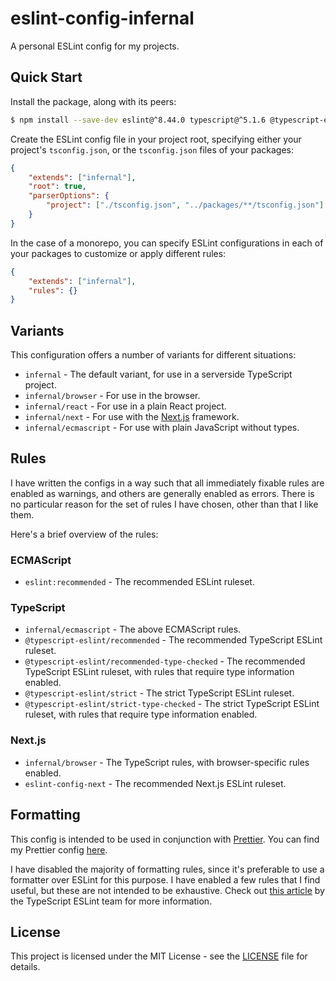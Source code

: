 # eslint-config-infernal

A personal ESLint config for my projects.

## Quick Start

Install the package, along with its peers:

```sh
$ npm install --save-dev eslint@^8.44.0 typescript@^5.1.6 @typescript-eslint/parser@^6.0.0 @typescript-eslint/parser@^6.0.0 eslint-config-infernal
```

Create the ESLint config file in your project root, specifying either your project's
`tsconfig.json`, or the `tsconfig.json` files of your packages:

```json
{
	"extends": ["infernal"],
	"root": true,
	"parserOptions": {
		"project": ["./tsconfig.json", "../packages/**/tsconfig.json"]
	}
}
```

In the case of a monorepo, you can specify ESLint configurations in each of your packages to
customize or apply different rules:

```json
{
	"extends": ["infernal"],
	"rules": {}
}
```

## Variants

This configuration offers a number of variants for different situations:

- `infernal` - The default variant, for use in a serverside TypeScript project.
- `infernal/browser` - For use in the browser.
- `infernal/react` - For use in a plain React project.
- `infernal/next` - For use with the [Next.js](https://nextjs.org/) framework.
- `infernal/ecmascript` - For use with plain JavaScript without types.

## Rules

I have written the configs in a way such that all immediately fixable rules are enabled as warnings,
and others are generally enabled as errors. There is no particular reason for the set of rules I
have chosen, other than that I like them.

Here's a brief overview of the rules:

### ECMAScript

- `eslint:recommended` - The recommended ESLint ruleset.

### TypeScript

- `infernal/ecmascript` - The above ECMAScript rules.
- `@typescript-eslint/recommended` - The recommended TypeScript ESLint ruleset.
- `@typescript-eslint/recommended-type-checked` - The recommended TypeScript ESLint ruleset, with
  rules that require type information enabled.
- `@typescript-eslint/strict` - The strict TypeScript ESLint ruleset.
- `@typescript-eslint/strict-type-checked` - The strict TypeScript ESLint ruleset, with rules that
  require type information enabled.

### Next.js

- `infernal/browser` - The TypeScript rules, with browser-specific rules enabled.
- `eslint-config-next` - The recommended Next.js ESLint ruleset.

## Formatting

This config is intended to be used in conjunction with [Prettier](https://prettier.io/). You can
find my Prettier config [here](https://github.com/kaylendog/prettier-config-infernal).

I have disabled the majority of formatting rules, since it's preferable to use a formatter over
ESLint for this purpose. I have enabled a few rules that I find useful, but these are not intended
to be exhaustive. Check out
[this article](https://typescript-eslint.io/linting/troubleshooting/formatting) by the TypeScript
ESLint team for more information.

## License

This project is licensed under the MIT License - see the [LICENSE](LICENSE) file for details.
